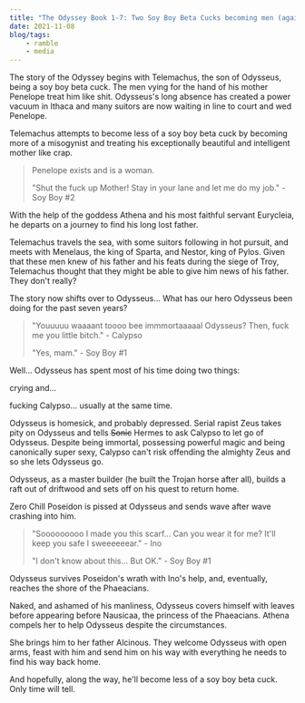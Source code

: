```yaml
---
title: "The Odyssey Book 1-7: Two Soy Boy Beta Cucks becoming men (again)"
date: 2021-11-08
blog/tags:
    - ramble
    - media
---
```

The story of the Odyssey begins with Telemachus, the son of Odysseus, being a soy boy beta cuck. The men vying for the hand of his mother Penelope treat him like shit. Odysseus's long absence has created a power vacuum in Ithaca and many suitors are now waiting in line to court and wed Penelope.

Telemachus attempts to become less of a soy boy beta cuck by becoming more of a misogynist and treating his exceptionally beautiful and intelligent mother like crap.

> Penelope exists and is a woman.
>
> "Shut the fuck up Mother! Stay in your lane and let me do my job." - Soy Boy #2

With the help of the goddess Athena and his most faithful servant Eurycleia, he departs on a journey to find his long lost father.

Telemachus travels the sea, with some suitors following in hot pursuit, and meets with Menelaus, the king of Sparta, and Nestor, king of Pylos. Given that these men knew of his father and his feats during the siege of Troy, Telemachus thought that they might be able to give him news of his father. They don't really?

The story now shifts over to Odysseus... What has our hero Odysseus been doing for the past seven years?

> "Youuuuu waaaant toooo bee immmortaaaaal Odysseus? Then, fuck me you little bitch." - Calypso
>
> "Yes, mam." - Soy Boy #1

Well... Odysseus has spent most of his time doing two things:

crying and...

fucking Calypso... usually at the same time.

Odysseus is homesick, and probably depressed. Serial rapist Zeus takes pity on Odysseus and tells <del>Sonic</del> Hermes to ask Calypso to let go of Odysseus. Despite being immortal, possessing powerful magic and being canonically super sexy, Calypso can't risk offending the almighty Zeus and so she lets Odysseus go.

Odysseus, as a master builder (he built the Trojan horse after all), builds a raft out of driftwood and sets off on his quest to return home.

Zero Chill Poseidon is pissed at Odysseus and sends wave after wave crashing into him.

> "Sooooooooo I made you this scarf... Can you wear it for me? It'll keep you safe I sweeeeeear." - Ino
>
> "I don't know about this... But OK." - Soy Boy #1

Odysseus survives Poseidon's wrath with Ino's help, and, eventually, reaches the shore of the Phaeacians.

Naked, and ashamed of his manliness, Odysseus covers himself with leaves before appearing before Nausicaa, the princess of the Phaeacians. Athena compels her to help Odysseus despite the circumstances.

She brings him to her father Alcinous. They welcome Odysseus with open arms, feast with him and send him on his way with everything he needs to find his way back home.

And hopefully, along the way, he'll become less of a soy boy beta cuck. Only time will tell.
